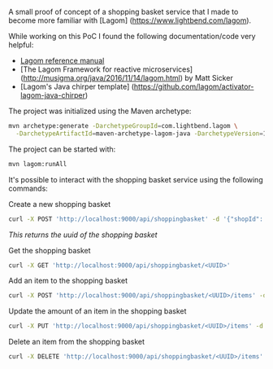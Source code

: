 A small proof of concept of a shopping basket service that I made to become more familiar with [Lagom] (https://www.lightbend.com/lagom).

While working on this PoC I found the following documentation/code very helpful:
- [Lagom reference manual](http://www.lagomframework.com/documentation/1.2.x/java/Home.html)
- [The Lagom Framework for reactive microservices] (http://musigma.org/java/2016/11/14/lagom.html) by Matt Sicker
- [Lagom's Java chirper template] (https://github.com/lagom/activator-lagom-java-chirper)

The project was initialized using the Maven archetype:
```bash
mvn archetype:generate -DarchetypeGroupId=com.lightbend.lagom \
  -DarchetypeArtifactId=maven-archetype-lagom-java -DarchetypeVersion=1.2.0
```

The project can be started with:
```bash
mvn lagom:runAll
```

It's possible to interact with the shopping basket service using the following commands:

Create a new shopping basket
```bash
curl -X POST 'http://localhost:9000/api/shoppingbasket' -d '{"shopId": "1", "customerId": "1"}'
```
_This returns the uuid of the shopping basket_

Get the shopping basket
```bash
curl -X GET 'http://localhost:9000/api/shoppingbasket/<UUID>'
```

Add an item to the shopping basket
```bash
curl -X POST 'http://localhost:9000/api/shoppingbasket/<UUID>/items' -d '{"skuId": "abc123", "initialAmount": "1"}'
```

Update the amount of an item in the shopping basket
```bash
curl -X PUT 'http://localhost:9000/api/shoppingbasket/<UUID>/items' -d '{"skuId": "abc123", "newAmount": "2"}'
```

Delete an item from the shopping basket
```bash
curl -X DELETE 'http://localhost:9000/api/shoppingbasket/<UUID>/items' -d '{"skuId": "abc123"}'
```
